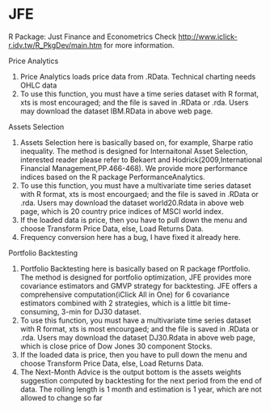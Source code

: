 # JFE
R Package: Just Finance and Econometrics
Check http://www.iclick-r.idv.tw/R_PkgDev/main.htm for more information.

Price Analytics
1. Price Analytics loads price data from .RData.  Technical charting needs OHLC data
2. To use this function, you must have a time series dataset with R format, xts is most encouraged; and the file is saved in .RData or .rda. Users may download the dataset IBM.RData in above web page. 

Assets Selection
1. Assets Selection here is basically based on, for example, Sharpe ratio inequality. The method is designed for Internaitonal Asset Selection, interested reader please refer to Bekaert and Hodrick(2009,International Financial Management,PP.466-468). We provide more performance indices based on the R package PerformanceAnalytics.
2. To use this function, you must have a multivariate time series dataset with R format, xts is most encourgaed; and the file is saved in .RData or .rda. Users may download the dataset world20.Rdata in above web page, which is 20 country price indices of MSCI world index.
3. If the loaded data is price, then you have to pull down the menu and choose Transform Price Data, else, Load Returns Data.
4. Frequency conversion here has a bug, I have fixed it already here.

Portfolio Backtesting
1. Portfolio Backtesting here is basically based on R package fPortfolio. The method is designed for portfolio optimization, JFE provides more covariance estimators and GMVP  strategy for backtesting. JFE offers a comprehensive computation(iClick All in One) for 6 covariance estimators combined with 2 strategies, which is a little bit time-consuming, 3-min for DJ30 dataset.
2. To use this function, you must have a multivariate time series dataset with R format, xts is most encourgaed; and the file is saved in .RData or .rda. Users may download the dataset DJ30.Rdata in above web page, which is close price of Dow Jones 30 component Stocks.
3. If the loaded data is price, then you have to pull down the menu and choose Transform Price Data, else, Load Returns Data.
4. The Next-Month Advice is the output bottom is the assets weights suggestion computed by backtesting for the next period from the end of data. The rolling length is 1 month and estimation is 1 year, which are not allowed to change so far   
